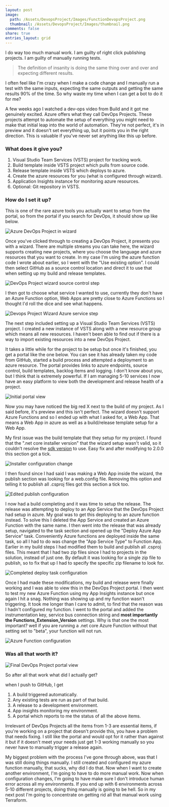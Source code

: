 ```yaml
---
layout: post
image:
  path: /Assets/DevopsProject/Images/FunctionDevopsProject.png
  thumbnail: /Assets/DevopsProject/Images/thumbnail.png
comments: false
share: true
entries_layout: grid
---
```

I do way too much manual work. I am guilty of right click publishing projects. I am guilty of manually running tests.

>The definition of insanity is doing the same thing over and over and expecting different results.


I often feel like I'm crazy when I make a code change and I manually run a test with the same inputs, expecting the same outputs and getting the same results 90% of the time. So why waste my time when I can get a bot to do it for me?

A few weeks ago I watched a dev-ops video from Build and it got me genuinely excited. Azure offers what they call DevOps Projects. These projects attempt to automate the setup of everything you might need to make that initial leap into the world of automation. They're not perfect, it's in preview and it doesn't set everything up, but it points you in the right direction. This is valuable if you've never set anything like this up before.

### What does it give you?

1. Visual Studio Team Services (VSTS) project for tracking work.
2. Build template inside VSTS project which pulls from source code.
3. Release template inside VSTS which deploys to azure.
4. Create the azure resources for you (what is configured through wizard).
5. Application Insights instance for monitoring azure resources.
6. Optional: Git repository in VSTS.

### How do I set it up?

This is one of the rare azure tools you actually want to setup from the portal, so from the portal if you search for DevOps, it should show up like below.

![Azure DevOps Project in wizard](/Assets/DevopsProject/Images/DevopsProjectInPortal.png)

Once you've clicked through to creating a DevOps Project, it presents you with a wizard. There are multiple streams you can take here, the wizard supports creating new projects, where you choose the language and azure resources that you want to create. In my case I'm using the azure function code I wrote about earlier, so I went with the "Use existing option". I could then select GitHub as a source control location and direct it to use that when setting up my build and release templates.

![DevOps Project wizard source control step](/Assets/DevopsProject/Images/WizardOwnCodeStepOne.png)

I then got to choose what service I wanted to use, currently they don't have an Azure Function option, Web Apps are pretty close to Azure Functions so I thought I'd roll the dice and see what happens.

![Devops Project Wizard Azure service step](/Assets/DevopsProject/Images/WizardOwnCodeStepThree.png)

The next step included setting up a Visual Studio Team Services (VSTS) project. I created a new instance of VSTS along with a new resource group which means all new resources. I haven't been able to find out if there is a way to import existing resources into a new DevOps Project.

It takes a little while for the project to be setup but once it's finished, you get a portal like the one below. You can see it has already taken my code from GitHub, started a build process and attempted a deployment to an azure resource. The portal provides links to azure endpoints, source control, build templates, backlog items and logging. I don't know about you, but I think that is extremely powerful. If I am managing 5-10 services I now have an easy platform to view both the development and release health of a project.

![Initial portal view](/Assets/DevopsProject/Images/DevopsPortal.png)

Now you may have noticed the big red X next to the build of my project. As I said before, it's preview and this isn't perfect. The wizard doesn't support Azure Functions and so I ended up with what I asked for, a Web App. That means a Web App in azure as well as a build/release template setup for a Web App.

My first issue was the build template that they setup for my project. I found that the ".net core installer version" that the wizard setup wasn't valid, so it couldn't resolve the [sdk version](https://github.com/dotnet/core/blob/master/release-notes/releases.csv) to use. Easy fix and after modifying to 2.0.0 this section got a tick.  

![Installer configuration change](/Assets/DevopsProject/Images/InstallerVersionNumber.png)

I then found since I had said I was making a Web App inside the wizard, the publish section was looking for a web.config file. Removing this option and telling it to publish all .csproj files got this section a tick too.

![Edited publish configuration](/Assets/DevopsProject/Images/FinalPublishConfiguration.png)

I now had a build completing and it was time to setup the release. The release was attempting to deploy to an App Service that the DevOps Project had setup in azure. My goal was to get this deploying to an azure function instead. To solve this I deleted the App Service and created an Azure Function with the same name. I then went into the release that was already setup, navigated to the task section and opened up the "Deploy Azure App Service" task. Conveniently Azure functions are deployed inside the same task, so all I had to do was change the "App Service Type" to Function App. Earlier in my build steps I had modified them to build and publish all .csproj files. This meant that I had two zip files since I had to projects in the solution, instead of just one. By default it was looking for a single zip file to publish, so to fix that up I had to specify the specific zip filename to look for.

![Completed deploy task configuration](/Assets/DevopsProject/Images/CompletedDeployConfig.png)

Once I had made these modifications, my build and release were finally working and I was able to view this in the DevOps Project portal. I then went to test my new Azure Function using my App Insights instance but once again I hit a snag. Nothing was showing up and my function wasn't triggering. It took me longer than I care to admit, to find that the reason was I hadn't configured my function. I went to the portal and added the instrumentation key, service bus connection string and **most importantly the Functions_Extension_Version** settings. Why is that one the most important? well if you are running a .net core Azure Function without that setting set to "beta", your function will not run.  

![Azure Function configuration](/Assets/DevopsProject/Images/AzureFunctionConfiguration.png)

### Was all that worth it?

![Final DevOps Project portal view](/Assets/DevopsProject/Images/FunctionDevopsProject.png)

So after all that work what did I actually get?

when I push to GitHub, I get

1. A build triggered automatically.
2. Any existing tests are run as part of that build.
3. A release to a development environment.
4. App insights monitoring my environment.
5. A portal which reports to me the status of all the above items.

Irrelevant of DevOps Projects all the items from 1-3 are essential items, if you're working on a project that doesn't provide this, you have a problem that needs fixing. I still like the portal and would opt for it rather than against it but if it doesn't meet your needs just get 1-3 working manually so you never have to manually trigger a release again.  

My biggest problem with the process I've gone through above, was that I was still doing things manually. I still created and configured my azure function manually, that sucks, why did I do that. Now when I want to create another environment, I'm going to have to do more manual work. Now when configuration changes, I'm going to have make sure I don't introduce human error across all my environments. If you end up with 6 environments across 5-10 different projects, doing thing manually is going to be hell. So in my next post I'm going to concentrate on getting rid all that manual work using Terraform.
